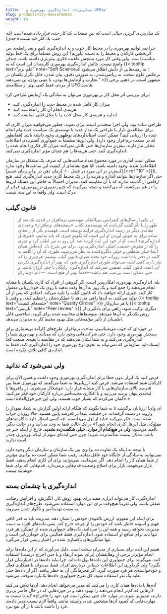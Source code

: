 ```yaml
---
title: ' میان‌پرده: اندازه‌گیری بهره‌وری و UFOها'
slug: productivity-measurement
weight: 14
---
```


<em>یک میان‌پرده، گریزی خیالی است که بین صفحات یک کار جدی قرار داده شده است (بله خب، یک کار «به نسبت» جدی)</em>

چرا نمی‌توانیم بهره‌وری را در محیط کار خوب و بد اندازه‌گیری کنیم و بعد رابطه‌ی بین اثربخشی کارکنان و محیط را به دست بیاوریم؟ این روش مسلماً برای یک خط تولید مناسب است، ولی وقتی کار مورد سنجش ماهیت فکری بیش‌تری داشته باشد، چندان واضح نیست. چالش اندازه‌گیری بهره‌وری کارمندان این است که به {{< tooltip text="علم نرم" note="Soft Science؛ به زمینه‌هایی از دانش اطلاق می‌شود که برعکس علوم سخت، به ریاضی‌شدن، به صورتی دقیق، بیان شدن، قابل تکرار یکسان در تجارب و آزمایش‌ها بودن، یا عینی بودن، تن نمی‌دهند." >}} مشهور است. در ذهنی برخی از مردم، فقط کمی بهتر از مطالعه‌ی UFOهاست.

برای بررسی اثر محل کار بر بهره‌وری می‌توان به سادگی یک آزمایش طراحی کرد:

* میزان کار کامل شده در محیط جدید را اندازه‌گیری کنید
* هزینه‌ی انجام آن کار را محاسبه کنید
* اندازه و هزینه‌ی کار محل جدید را با محل قبلی مقایسه کنید

طراحی ساده بود، ولی اجرا سخت‌تر است. برای نمونه، چطور می‌خواهید میزان کاری که برای مطالعه‌ی بازار یا طراحی یک مدار جدید یا توسعه‌ی یک سیاست جدید وام انجام شده را ارزیابی کنید؟ ممکن است استانداردهای نوظهوری وجود داشته باشد (همانطور که در صنعت نرم‌افزار وجود دارد)، ولی این‌ها مطمئناً به جمع‌آوری گسترده‌ی اطلاعات محلی نیاز دارند. بیش‌تر سازمان‌ها حتی تلاش نمی‌کنند میزان کار فکری انجام شده را اندازه‌گیری کنند. حتی هزینه‌ها را هم چندان مؤثر اندازه‌گیری نمی‌کنند.

ممکن است آماری در مورد مجموع تعداد ساعت‌هایی که صرف یک مشکل در سازمان شده، وجود داشته باشد، امّا هیچ نشانه‌ای از کیفیت این ساعت‌ها وجود ندارد (اطلاعات بیش‌تر در این مورد در فصل ۱۰، [زمان ذهن در برابر زمان جسم]({{< ref "10" >}})). حتی اگر سازمان‌ها بتوانند اندازه و هزینه را در یک محیط کاری جدید اندازه‌گیری کنند، هیچ ارقامی از گذشته ندارند که با آن مقایسه کنند. مدیران احتمالاً به خاطر این مسئله ابروها را در هم می‌کشند، آه می‌کشند و نتیجه می‌گیرند که چنین تغییری در بهره‌وری، فراتر از درک است. ولی واقعاً به این بدی نیست.

## قانون گیلب

> در یکی از سال‌های کنفرانس بین‌المللی مهندسی نرم‌افزار در لندن، یک بعد از ظهر را با تام گیلب گذراندم که نویسنده‌ی کتاب «سنجه‌های نرم‌افزار» و تعدادی مقاله‌ی دیگر در زمینه اندازه‌گیری فرآیند توسعه است. فهمیدم یکی از راه‌های ساده برای به جوش آوردن او این است که بگویم چیزی که باید بدانیم، «غیرقابل اندازه‌گیری» است. او از خود این ایده آزرده شد. آن روز به من لطف کرد و چیزی را که از نظرش حقیقت اصلی اندازه‌گیری بود، برای من شرح داد. ایده‌اش همان ابتدا خیلی منطقی و خیلی دلگرم‌کننده به نظر می‌رسید، طوری که آن را کلمه به کلمه در دفتر یادداشت روزانه خود تحت عنوان قانون گیلب نوشتم:
*هرچیزی را که نیاز دارید کمّی کنید، می‌تواند طوری اندازه‌گیری شود که بهتر از اندازه‌گیری نکردن آن باشد.*
> قانون گیلب تضمین نمی‌کند که اندازه‌گیری رایگان یا حتی ارزان باشد، و حتی ممکن است بی‌عیب هم نباشد—فقط بهتر از هیچ است.
> <span>— تام دی‌مارکو</span>

بله، اندازه‌گیری بهره‌وری امکان‌پذیر است. اگر گروهی از افراد که کاری یکسان یا مشابه انجام می‌دهند را جمع کنید و یک روز به آن‌ها وقت بدهید تا روی یک خودارزیابی معقول کار کنند، چیزی ارائه خواهند داد که قانون گیلب را تایید می‌کند. اعدادی که پس از آن تولید می‌کنند، به آن‌ها راهی می‌دهد تا عملکردشان را تنظیم کنند، و وقتی با {{< tooltip text="حلقه‌های کیفیت" note="Quality Circles" >}} یا هر سازوکار {{< tooltip text="بازبینی" note="Peer review" >}} دیگری ترکیب شود، راهی برای یادگیری از روش یکدیگر به آن‌ها می‌دهد. متوسط‌های محاسبه شده برای گروه، شاخصی قابل اطمینان از تأثیر مؤلفه‌هایی مثل بهبود محیط کار به مدیران می‌دهد.

در حوزه‌ای که خوب می‌شناسیم، ساخت نرم‌افزار، طرح‌های کارآمد بی‌شماری برای سنجش بهره‌وری وجود دارد. حتی شرکت‌هایی وجود دارد که می‌آیند و بهره‌وری شما را اندازه‌گیری می‌کنند و به شما نشان می‌دهند که در مقایسه با بقیه‌ی صنعت کجا ایستاده‌اید. سازمانی که نمی‌تواند به نحوی نرخ بهره‌وری خود را اندازه‌گیری کند، فقط به اندازه‌ی کافی تلاش نکرده است.

## ولی نمی‌شود که ندانید

فرض کنید یک ابزار بدون خطا برای اندازه‌گیری بهره‌وری وجود داشت و همین الآن برای کارکنان شما استفاده می‌شد. فرض کنید ارزیابی‌ها به شما می‌گفتند که بهره‌وری شما بین ۵درصد بالای سازمان‌هایی با کار مشابه قرار دارد. خوشحال می‌شوید. در راهروها با لبخندی پنهان پرسه می‌زنید و با افکاری محبت‌آمیز درباره کارکنان خود فکر می‌کنید: «گمان می‌کردم که بسیار خوب هستند، ولی این خبر فوق‌العاده است.»

ای وای! ارزیابان برگشتند تا به شما بگویند که هنگام ارائه اولین گزارش به شما، نمودار را وارونه در دست گرفته‌اند. در حقیقت شما در ۵درصد پایین هستید. حالا روزتان خراب شده است. فکر می‌کنید «باید از اوّل می‌دانستم. چه کسی انتظار دارد با کارمندهای مفلوکی مثل این‌ها، کاری انجام شود؟» در یک حالت شما به وجد می‌آیید و در حالت دیگر، ناامید می‌شود. **ولی در هیچ‌کدام از موارد، خیلی شگفت‌زده نشدید.** فارغ از اینکه خبر چه باشد، ممکن نیست شگفت‌زده شوید؛ چون حتی ایده‌ای مبهم از اینکه بهره‌وری چقدر است ندارید.

با توجه به اینکه یک تفاوت ده برابری بین یک سازمان و سازمان دیگر وجود دارد، نمی‌توانید به سادگی از جایگاه خود غافل بمانید. رقیب شما ممکن است ده برابری مؤثرتر از شما همان کار را انجام دهد. اگر نمی‌دانید، نمی‌توانید برای آن کاری انجام بدهید. فقط بازار می‌فهمد. بازار برای اصلاح وضعیت قدم‌هایی برمی‌دارد، قدم‌هایی که برای شما خوشایند نیست.

## اندازه‌گیری با چشمان بسته

اندازه‌گیری کار می‌تواند ابزاری مفید برای بهبود روش کار، انگیزش، و افزایش رضایت شغلی باشد، ولی تقریباً هیچ‌وقت برای این موارد استفاده نمی‌شود. طرح‌های اندازه‌گیری به سمت تهدیدآمیز و ناگوار شدن می‌روند.

برای اینکه این مفهوم، ارزش بالقوه‌ی خودش را نشان دهد، مدیریت باید به قدر کافی فهیم و آسوده خاطر باشد که خودش را از چرخه خارج کند. یعنی داده‌های افراد به دست مدیریت نخواهد رسید و همه این را می‌دانند. داده‌های جمع‌آوری شده از عملکرد هر فرد، تنها باید برای منافع او استفاده شود. اندازه‌گیری فقط فعالیتی برای خودارزیابی است و تنها میانگین‌های پاکسازی شده در اختیار رئیس قرار می‌گیرد.

هضم این ایده برای بسیاری از مدیران سخت است. دلیل می‌آورند که از این داده‌ها برای انجام مؤثرتر برخی از وظایفشان (برای نمونه ارتقاء و یا حتی اخراج درست) استفاده کنند. می‌گویند برای جمع‌آوری این داده‌ها پول داده‌اند، چرا نباید داده‌ها در اختیارشان قرار بگیرد؟ ولی گردآوری این اطلاعات حساس درباره‌ی افراد، فقط می‌تواند با همکاری فعال و خودخواسته‌ی هر فرد صورت گیرد. اگر محرمانگی آن به خطر بیافتد، اگر از داده‌ها حتی علیه یک نفر استفاده شود، کل طرح جمع‌آوری داده‌ها یک‌باره متوقف می‌شود.

آدم‌ها با داده‌ها همان کاری را می‌کنند که مدیر می‌خواهد انجام دهد. آن‌ها تلاش می‌کنند کارهایی که کم‌تر انجام می‌دهند را بهبود دهند و در حوزه‌هایی که در حال حاضر برتری دارند، عمیق‌تر شوند. در موارد حاد حتی ممکن است فرد خود را «اخراج» کند تا نسبت به مهارت‌هایی که کمبود آن‌‌ها مشخص شده، وابسته نباشد. واقعاً لازم نیست مدیر داده‌ی فرد را داشته باشد تا از آن نفع ببرد.
